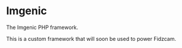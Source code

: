 Imgenic
=======

The Imgenic PHP framework.

This is a custom framework that will soon be used to power Fidzcam.
